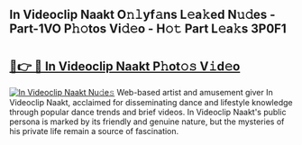 ## In Videoclip Naakt O𝚗𝚕yf𝚊ns L𝚎a𝚔ed N𝚞𝚍es - Part-1VO P𝚑𝚘tos Vi𝚍𝚎o - H𝚘𝚝 Part L𝚎a𝚔s 3P0F1

# <h2><a href="http://kfat4t.oniu.top/?m=In+Videoclip+Naakt">🔗👉 🔴 In Videoclip Naakt P𝚑ot𝚘𝚜 V𝚒d𝚎o</a></h2>

[![In Videoclip Naakt Nu𝚍e𝚜](https://i.imgur.com/0qMVB7G.gif)](http://kfat4t.oniu.top/?m=In+Videoclip+Naakt)
Web-based artist and amusement giver In Videoclip Naakt, acclaimed for disseminating dance and lifestyle knowledge through popular dance trends and brief videos. In Videoclip Naakt's public persona is marked by its friendly and genuine nature, but the mysteries of his private life remain a source of fascination.  
